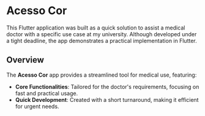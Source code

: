 
# Acesso Cor

This Flutter application was built as a quick solution to assist a medical doctor with a specific use case at my university. Although developed under a tight deadline, the app demonstrates a practical implementation in Flutter.

## Overview

The **Acesso Cor** app provides a streamlined tool for medical use, featuring:

- **Core Functionalities**: Tailored for the doctor's requirements, focusing on fast and practical usage.
- **Quick Development**: Created with a short turnaround, making it efficient for urgent needs.
